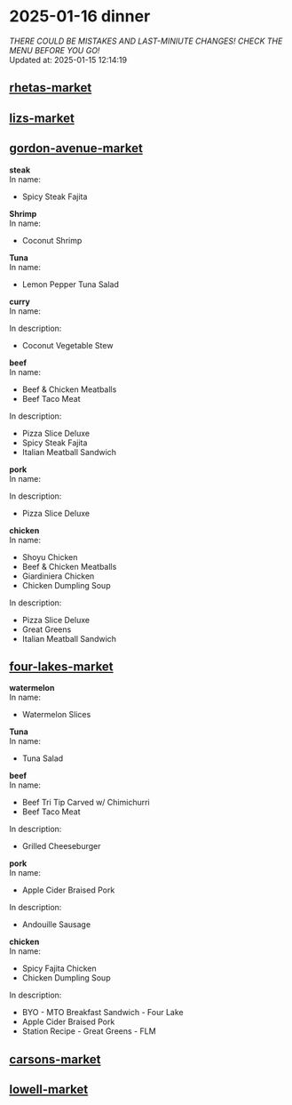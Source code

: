 # 2025-01-16 dinner  
*THERE COULD BE MISTAKES AND LAST-MINIUTE CHANGES! CHECK THE MENU BEFORE YOU GO!*  
Updated at: 2025-01-15 12:14:19  
## [rhetas-market](https://wisc-housingdining.nutrislice.com/menu/rhetas-market/dinner/2025-01-16)  
## [lizs-market](https://wisc-housingdining.nutrislice.com/menu/lizs-market/dinner/2025-01-16)  
## [gordon-avenue-market](https://wisc-housingdining.nutrislice.com/menu/gordon-avenue-market/dinner/2025-01-16)  
**steak**  
In name:   
 - Spicy Steak Fajita  
  
**Shrimp**  
In name:   
 - Coconut Shrimp  
  
**Tuna**  
In name:   
 - Lemon Pepper Tuna Salad  
  
**curry**  
In name:   
  
In description:   
 - Coconut Vegetable Stew  
  
**beef**  
In name:   
 - Beef & Chicken Meatballs  
 - Beef Taco Meat  
  
In description:   
 - Pizza Slice Deluxe  
 - Spicy Steak Fajita  
 - Italian Meatball Sandwich  
  
**pork**  
In name:   
  
In description:   
 - Pizza Slice Deluxe  
  
**chicken**  
In name:   
 - Shoyu Chicken  
 - Beef & Chicken Meatballs  
 - Giardiniera Chicken  
 - Chicken Dumpling Soup  
  
In description:   
 - Pizza Slice Deluxe  
 - Great Greens  
 - Italian Meatball Sandwich  
  
## [four-lakes-market](https://wisc-housingdining.nutrislice.com/menu/four-lakes-market/dinner/2025-01-16)  
**watermelon**  
In name:   
 - Watermelon Slices  
  
**Tuna**  
In name:   
 - Tuna Salad  
  
**beef**  
In name:   
 - Beef Tri Tip Carved w/ Chimichurri  
 - Beef Taco Meat  
  
In description:   
 - Grilled Cheeseburger  
  
**pork**  
In name:   
 - Apple Cider Braised Pork  
  
In description:   
 - Andouille Sausage  
  
**chicken**  
In name:   
 - Spicy Fajita Chicken  
 - Chicken Dumpling Soup  
  
In description:   
 - BYO - MTO Breakfast Sandwich - Four Lake  
 - Apple Cider Braised Pork  
 - Station Recipe - Great Greens - FLM  
  
## [carsons-market](https://wisc-housingdining.nutrislice.com/menu/carsons-market/dinner/2025-01-16)  
## [lowell-market](https://wisc-housingdining.nutrislice.com/menu/lowell-market/dinner/2025-01-16)  
  
